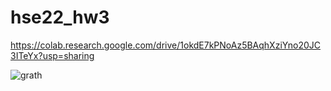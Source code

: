 # hse22_hw3

https://colab.research.google.com/drive/1okdE7kPNoAz5BAqhXziYno20JC3ITeYx?usp=sharing

![grath](https://user-images.githubusercontent.com/90405153/202524168-44ec597c-a1ba-42ca-8ef3-e01e70ce6379.jpg)